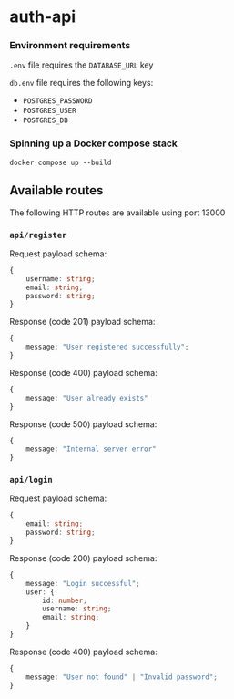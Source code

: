 # auth-api

### Environment requirements

`.env` file requires the `DATABASE_URL` key

`db.env` file requires the following keys:

- `POSTGRES_PASSWORD`
- `POSTGRES_USER`
- `POSTGRES_DB`

### Spinning up a Docker compose stack

```
docker compose up --build
```

## Available routes

The following HTTP routes are available using port 13000

### `api/register`

Request payload schema:

```ts
{
    username: string;
    email: string;
    password: string;
}
```

Response (code 201) payload schema:

```ts
{
    message: "User registered successfully";
}
```

Response (code 400) payload schema:

```ts
{
    message: "User already exists"
}
```

Response (code 500) payload schema:

```ts
{
    message: "Internal server error"
}
```

### `api/login`

Request payload schema:

```ts
{
    email: string;
    password: string;
}
```

Response (code 200) payload schema:

```ts
{
    message: "Login successful";
    user: {
        id: number;
        username: string;
        email: string;
    }
}
```

Response (code 400) payload schema:
```ts
{
    message: "User not found" | "Invalid password";
}
```
